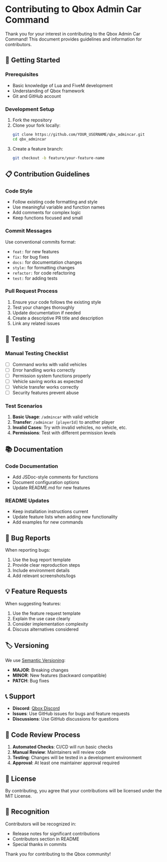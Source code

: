 # Contributing to Qbox Admin Car Command

Thank you for your interest in contributing to the Qbox Admin Car Command! This document provides guidelines and information for contributors.

## 🚀 Getting Started

### Prerequisites
- Basic knowledge of Lua and FiveM development
- Understanding of Qbox framework
- Git and GitHub account

### Development Setup
1. Fork the repository
2. Clone your fork locally:
   ```bash
   git clone https://github.com/YOUR_USERNAME/qbx_admincar.git
   cd qbx_admincar
   ```
3. Create a feature branch:
   ```bash
   git checkout -b feature/your-feature-name
   ```

## 📋 Contribution Guidelines

### Code Style
- Follow existing code formatting and style
- Use meaningful variable and function names
- Add comments for complex logic
- Keep functions focused and small

### Commit Messages
Use conventional commits format:
- `feat:` for new features
- `fix:` for bug fixes
- `docs:` for documentation changes
- `style:` for formatting changes
- `refactor:` for code refactoring
- `test:` for adding tests

### Pull Request Process
1. Ensure your code follows the existing style
2. Test your changes thoroughly
3. Update documentation if needed
4. Create a descriptive PR title and description
5. Link any related issues

## 🧪 Testing

### Manual Testing Checklist
- [ ] Command works with valid vehicles
- [ ] Error handling works correctly
- [ ] Permission system functions properly
- [ ] Vehicle saving works as expected
- [ ] Vehicle transfer works correctly
- [ ] Security features prevent abuse

### Test Scenarios
1. **Basic Usage**: `/admincar` with valid vehicle
2. **Transfer**: `/admincar [playerId]` to another player
3. **Invalid Cases**: Try with invalid vehicles, no vehicle, etc.
4. **Permissions**: Test with different permission levels

## 📚 Documentation

### Code Documentation
- Add JSDoc-style comments for functions
- Document configuration options
- Update README.md for new features

### README Updates
- Keep installation instructions current
- Update feature lists when adding new functionality
- Add examples for new commands

## 🐛 Bug Reports

When reporting bugs:
1. Use the bug report template
2. Provide clear reproduction steps
3. Include environment details
4. Add relevant screenshots/logs

## 💡 Feature Requests

When suggesting features:
1. Use the feature request template
2. Explain the use case clearly
3. Consider implementation complexity
4. Discuss alternatives considered

## 🏷️ Versioning

We use [Semantic Versioning](https://semver.org/):
- **MAJOR**: Breaking changes
- **MINOR**: New features (backward compatible)
- **PATCH**: Bug fixes

## 📞 Support

- **Discord**: [Qbox Discord](https://discord.gg/qbox)
- **Issues**: Use GitHub issues for bugs and feature requests
- **Discussions**: Use GitHub discussions for questions

## 🎯 Code Review Process

1. **Automated Checks**: CI/CD will run basic checks
2. **Manual Review**: Maintainers will review code
3. **Testing**: Changes will be tested in a development environment
4. **Approval**: At least one maintainer approval required

## 📝 License

By contributing, you agree that your contributions will be licensed under the MIT License.

## 🎉 Recognition

Contributors will be recognized in:
- Release notes for significant contributions
- Contributors section in README
- Special thanks in commits

Thank you for contributing to the Qbox community!
